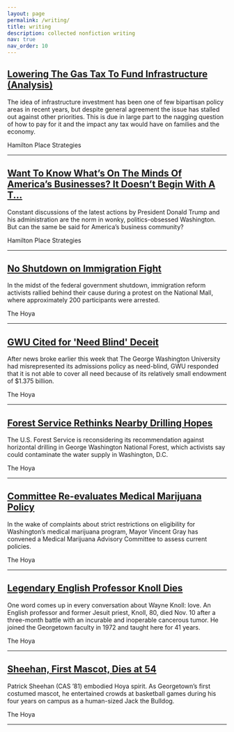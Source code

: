 ```yaml
---
layout: page
permalink: /writing/
title: writing
description: collected nonfiction writing
nav: true
nav_order: 10
---
```


<div class="post-preview">
  <a href="https://www.hamiltonplacestrategies.com/insights/lowering-gas-tax-fund-infrastructure/">
    <h2 class="post-title">Lowering The Gas Tax To Fund Infrastructure (Analysis)
    </h2>
  </a>
  The idea of infrastructure investment has been one of few bipartisan policy areas in recent years, but despite general agreement the issue has stalled out against other priorities. This is due in large part to the nagging question of how to pay for it and the impact any tax would have on families and the economy.
  <br>
  <p class="post-meta">Hamilton Place Strategies</p>
</div>
<hr>
<div class="post-preview">
  <a href="https://medium.com/hps-insight/want-to-know-whats-on-the-minds-of-america-s-businesses-it-doesn-t-begin-with-a-t-375452badbfc">
    <h2 class="post-title">Want To Know What’s On The Minds Of America’s Businesses? It Doesn’t Begin With A T...
    </h2>
  </a>
  Constant discussions of the latest actions by President Donald Trump and his administration are the norm in wonky, politics-obsessed Washington. But can the same be said for America’s business community?
  <br>
  <p class="post-meta">Hamilton Place Strategies</p>
</div>
<hr>

<div class="post-preview">
  <a href="http://www.thehoya.com/no-shutdown-on-immigration-fight/">
    <h2 class="post-title">No Shutdown on Immigration Fight
    </h2>
  </a>
  In the midst of the federal government shutdown, immigration reform activists rallied behind their cause during a protest on the National Mall, where approximately 200 participants were arrested.
  <br>
  <p class="post-meta">The Hoya</p>
</div>
<hr>
<div class="post-preview">
  <a href="http://www.thehoya.com/gwu-cited-for-need-blind-deceit/">
    <h2 class="post-title">GWU Cited for 'Need Blind' Deceit
    </h2>
  </a>
  After news broke earlier this week that The George Washington University had misrepresented its admissions policy as need-blind, GWU responded that it is not able to cover all need because of its relatively small endowment of $1.375 billion.
  <br>
  <p class="post-meta">The Hoya</p>
</div>
<hr>
<div class="post-preview">
  <a href="http://www.thehoya.com/forest-service-rethinks-nearby-drilling-hopes/">
    <h2 class="post-title">Forest Service Rethinks Nearby Drilling Hopes</h2>
  </a>
    The U.S. Forest Service is reconsidering its recommendation against horizontal drilling in George Washington National Forest, which activists say could contaminate the water supply in Washington, D.C.
    <br>
    <p class="post-meta">The Hoya</p>
</div>
<hr>
<div class="post-preview">
  <a href="http://www.thehoya.com/committee-re-evaluates-medical-marijuana-policy/">
    <h2 class="post-title">Committee Re-evaluates Medical Marijuana Policy</h2>
  </a>
    In the wake of complaints about strict restrictions on eligibility for Washington’s medical marijuana program, Mayor Vincent Gray has convened a Medical Marijuana Advisory Committee to assess current policies.
    <br>
    <p class="post-meta">The Hoya</p>
</div>
<hr>
<div class="post-preview">
  <a href="http://www.thehoya.com/legendary-english-professor-knoll-dies/">
    <h2 class="post-title">Legendary English Professor Knoll Dies</h2>
  </a>
  One word comes up in every conversation about Wayne Knoll: love. An English professor and former Jesuit priest, Knoll, 80, died Nov. 10 after a three-month battle with an incurable and inoperable cancerous tumor. He joined the Georgetown faculty in 1972 and taught here for 41 years.
  <br>
  <p class="post-meta">The Hoya</p>
</div>
<hr>
<div class="post-preview">
  <a href="http://www.thehoya.com/sheehan-first-mascot-dies-at-54/">
    <h2 class="post-title">Sheehan, First Mascot, Dies at 54</h2>
  </a>
  Patrick Sheehan (CAS ’81) embodied Hoya spirit. As Georgetown’s first costumed mascot, he entertained crowds at basketball games during his four years on campus as a human-sized Jack the Bulldog.
  <br>
  <p class="post-meta">The Hoya</p>
</div>
<hr>
